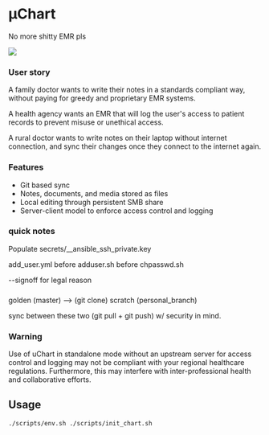 # µChart
No more shitty EMR pls

<img src="https://imgs.xkcd.com/comics/standards.png">

### User story
A family doctor wants to write their notes in a standards compliant way, without paying for greedy and proprietary EMR systems.

A health agency wants an EMR that will log the user's access to patient records to prevent misuse or unethical access.

A rural doctor wants to write notes on their laptop without internet connection, and sync their changes once they connect to the internet again.

### Features
- Git based sync
- Notes, documents, and media stored as files
- Local editing through persistent SMB share
- Server-client model to enforce access control and logging

### quick notes
Populate secrets/__ansible_ssh_private.key

add_user.yml before adduser.sh before chpasswd.sh

--signoff for legal reason

### 

golden (master)      --> (git clone)    scratch (personal_branch)

sync between these two (git pull + git push) w/ security in mind.


### Warning

Use of uChart in standalone mode without an upstream server for access control and logging may not be compliant with your regional healthcare regulations. Furthermore, this may interfere with inter-professional health and collaborative efforts.



## Usage

```
./scripts/env.sh ./scripts/init_chart.sh
```

